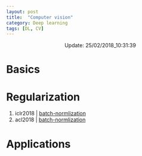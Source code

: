 ```yaml
---
layout: post
title:  "Computer vision"
category: Deep learning
tags: [DL, CV]
---
```


<center> Update: 25/02/2018_10:31:39</center>

  	
  	
  	
# Basics  	
  	
# Regularization  	
1. iclr2018 | [batch-normlization](https://rawgit.com/elbayadm/PaperNotes/master/vision/iclr2018_batch-normlization.md.html)
2. acl2018 | [batch-normlization](https://rawgit.com/elbayadm/PaperNotes/master/vision/acl2018_batch-normlization.md.html)
  	
# Applications  	
